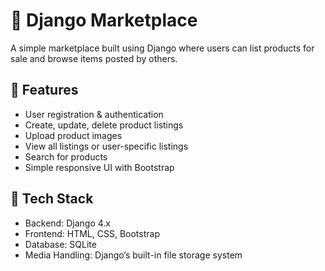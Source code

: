 # 🛒 Django Marketplace

A simple marketplace built using Django where users can list products for sale and browse items posted by others.

## 🚀 Features

- User registration & authentication
- Create, update, delete product listings
- Upload product images
- View all listings or user-specific listings
- Search for products
- Simple responsive UI with Bootstrap

## 🧰 Tech Stack

- Backend: Django 4.x
- Frontend: HTML, CSS, Bootstrap
- Database: SQLite 
- Media Handling: Django’s built-in file storage system
